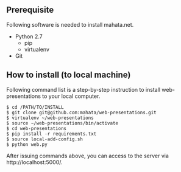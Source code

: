 ## Prerequisite

Following software is needed to install mahata.net.

* Python 2.7
  * pip
  * virtualenv
* Git

## How to install (to local machine)

Following command list is a step-by-step instruction to install web-presentations to your local computer.

    $ cd /PATH/TO/INSTALL
    $ git clone git@github.com:mahata/web-presentations.git
    $ virtualenv ~/web-presentations
    $ source ~/web-presentations/bin/activate
    $ cd web-presentations
    $ pip install -r requirements.txt
    $ source local-add-config.sh
    $ python web.py

After issuing commands above, you can access to the server via http://localhost:5000/.
